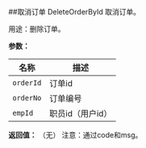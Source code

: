 ﻿##取消订单 DeleteOrderById
取消订单。

用途：删除订单。

**参数：**

名称 |  描述
------| ------
`orderId` | 订单id
`orderNo` | 订单编号
`empId` | 职员id（用户id）


**返回值：**
（无）
注意：通过code和msg。
